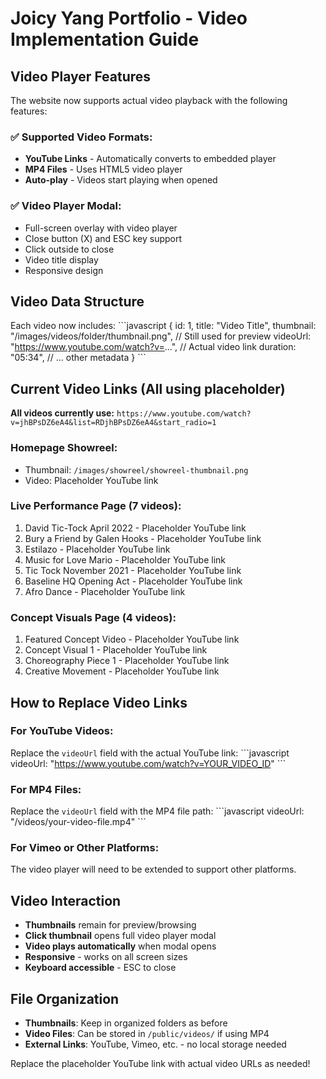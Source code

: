 # Joicy Yang Portfolio - Video Implementation Guide

## Video Player Features

The website now supports actual video playback with the following features:

### ✅ **Supported Video Formats:**
- **YouTube Links** - Automatically converts to embedded player
- **MP4 Files** - Uses HTML5 video player
- **Auto-play** - Videos start playing when opened

### ✅ **Video Player Modal:**
- Full-screen overlay with video player
- Close button (X) and ESC key support
- Click outside to close
- Video title display
- Responsive design

## Video Data Structure

Each video now includes:
\`\`\`javascript
{
  id: 1,
  title: "Video Title",
  thumbnail: "/images/videos/folder/thumbnail.png", // Still used for preview
  videoUrl: "https://www.youtube.com/watch?v=...", // Actual video link
  duration: "05:34",
  // ... other metadata
}
\`\`\`

## Current Video Links (All using placeholder)

**All videos currently use:** `https://www.youtube.com/watch?v=jhBPsDZ6eA4&list=RDjhBPsDZ6eA4&start_radio=1`

### **Homepage Showreel:**
- Thumbnail: `/images/showreel/showreel-thumbnail.png`
- Video: Placeholder YouTube link

### **Live Performance Page (7 videos):**
1. David Tic-Tock April 2022 - Placeholder YouTube link
2. Bury a Friend by Galen Hooks - Placeholder YouTube link  
3. Estilazo - Placeholder YouTube link
4. Music for Love Mario - Placeholder YouTube link
5. Tic Tock November 2021 - Placeholder YouTube link
6. Baseline HQ Opening Act - Placeholder YouTube link
7. Afro Dance - Placeholder YouTube link

### **Concept Visuals Page (4 videos):**
1. Featured Concept Video - Placeholder YouTube link
2. Concept Visual 1 - Placeholder YouTube link
3. Choreography Piece 1 - Placeholder YouTube link
4. Creative Movement - Placeholder YouTube link

## How to Replace Video Links

### **For YouTube Videos:**
Replace the `videoUrl` field with the actual YouTube link:
\`\`\`javascript
videoUrl: "https://www.youtube.com/watch?v=YOUR_VIDEO_ID"
\`\`\`

### **For MP4 Files:**
Replace the `videoUrl` field with the MP4 file path:
\`\`\`javascript
videoUrl: "/videos/your-video-file.mp4"
\`\`\`

### **For Vimeo or Other Platforms:**
The video player will need to be extended to support other platforms.

## Video Interaction

- **Thumbnails** remain for preview/browsing
- **Click thumbnail** opens full video player modal
- **Video plays automatically** when modal opens
- **Responsive** - works on all screen sizes
- **Keyboard accessible** - ESC to close

## File Organization

- **Thumbnails**: Keep in organized folders as before
- **Video Files**: Can be stored in `/public/videos/` if using MP4
- **External Links**: YouTube, Vimeo, etc. - no local storage needed

Replace the placeholder YouTube link with actual video URLs as needed!
